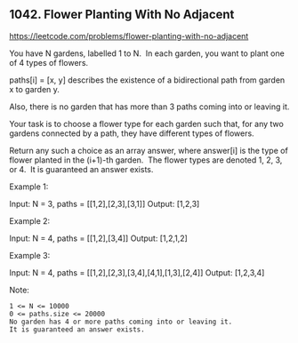 ## 1042. Flower Planting With No Adjacent

https://leetcode.com/problems/flower-planting-with-no-adjacent

You have N gardens, labelled 1 to N.  In each garden, you want to plant one of 4 types of flowers.

paths[i] = [x, y] describes the existence of a bidirectional path from garden x to garden y.

Also, there is no garden that has more than 3 paths coming into or leaving it.

Your task is to choose a flower type for each garden such that, for any two gardens connected by a path, they have different types of flowers.

Return any such a choice as an array answer, where answer[i] is the type of flower planted in the (i+1)-th garden.  The flower types are denoted 1, 2, 3, or 4.  It is guaranteed an answer exists.

Example 1:

Input: N = 3, paths = [[1,2],[2,3],[3,1]]
Output: [1,2,3]

Example 2:

Input: N = 4, paths = [[1,2],[3,4]]
Output: [1,2,1,2]

Example 3:

Input: N = 4, paths = [[1,2],[2,3],[3,4],[4,1],[1,3],[2,4]]
Output: [1,2,3,4]

Note:

    1 <= N <= 10000
    0 <= paths.size <= 20000
    No garden has 4 or more paths coming into or leaving it.
    It is guaranteed an answer exists.
